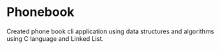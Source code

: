 # Phonebook
Created phone book cli application using data structures and algorithms using C language and Linked List.
